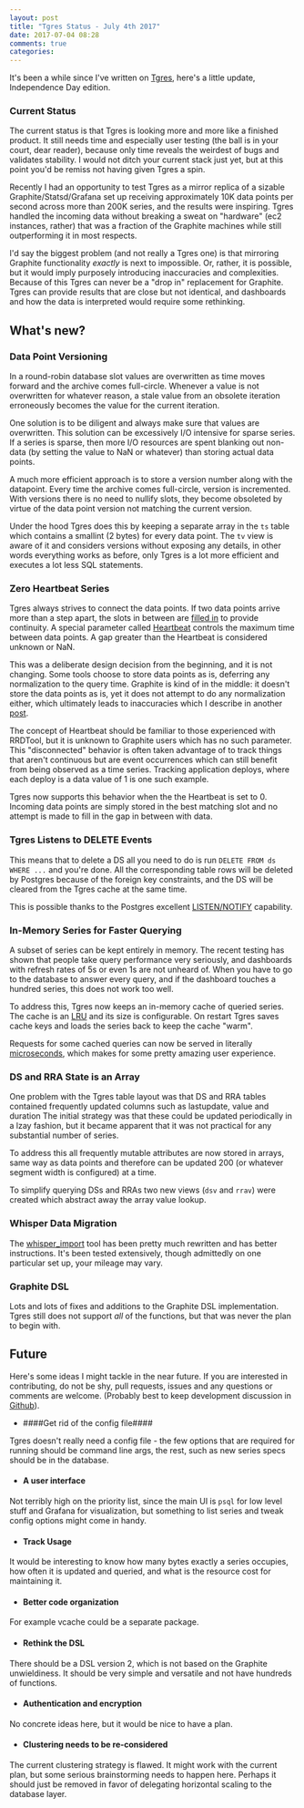 ```yaml
---
layout: post
title: "Tgres Status - July 4th 2017"
date: 2017-07-04 08:28
comments: true
categories:
---
```


It's been a while since I've written on
[Tgres](https://github.com/tgres/tgres),
here's a little update, Independence Day edition.

### Current Status ###

The current status is that Tgres is looking more and more like a
finished product. It still needs time and especially user testing (the
ball is in your court, dear reader), because only time reveals the
weirdest of bugs and validates stability. I would not ditch your
current stack just yet, but at this point you'd be remiss not
having given Tgres a spin.

Recently I had an opportunity to test Tgres as a mirror replica of a
sizable Graphite/Statsd/Grafana set up receiving approximately 10K
data points per second across more than 200K series, and the results
were inspiring. Tgres handled the incoming data without breaking a
sweat on "hardware" (ec2 instances, rather) that was a fraction of the
Graphite machines while still outperforming it in most respects.

I'd say the biggest problem (and not really a Tgres one) is that
mirroring Graphite functionality _exactly_ is next to impossible. Or,
rather, it is possible, but it would imply purposely introducing
inaccuracies and complexities. Because of this Tgres can never be a
"drop in" replacement for Graphite. Tgres can provide results that are
close but not identical, and dashboards and how the data is interpreted
would require some rethinking.

## What's new? ##

### Data Point Versioning ###

In a round-robin database slot values are overwritten as time moves
forward and the archive comes full-circle. Whenever a value is not
overwritten for whatever reason, a stale value from an obsolete
iteration erroneously becomes the value for the current iteration.

One solution is to be diligent and always make sure that values are
overwritten. This solution can be excessively I/O intensive for sparse
series. If a series is sparse, then more I/O resources are spent
blanking out non-data (by setting the value to NaN or whatever) than
storing actual data points.

A much more efficient approach is to store a version number along with
the datapoint. Every time the archive comes full-circle, version is
incremented. With versions there is no need to nullify slots, they
become obsoleted by virtue of the data point version not matching the
current version.

Under the hood Tgres does this by keeping a separate array in the `ts`
table which contains a smallint (2 bytes) for every data point. The `tv`
view is aware of it and considers versions without exposing any
details, in other words everything works as before, only Tgres is a
lot more efficient and executes a lot less SQL statements.

### Zero Heartbeat Series ###

Tgres always strives to connect the data points. If two data points
arrive more than a step apart, the slots in between are
[filled in](https://github.com/tgres/tgres/blob/d5a622a33511c1a8c43538c8de915fac52b02291/rrd/ds.go#L220-L229)
to provide continuity. A special parameter called
[Heartbeat](https://github.com/tgres/tgres/blob/d5a622a33511c1a8c43538c8de915fac52b02291/rrd/ds.go#L81-L105)
controls the maximum time between data points. A gap greater than the Heartbeat is
considered unknown or NaN.

This was a deliberate design decision from the beginning, and it is not changing.
Some tools choose to store data points as is,
deferring any normalization to the query time. Graphite is kind of in
the middle: it doesn't store the data points as is, yet it does not
attempt to do any normalization either, which ultimately leads to
inaccuracies which I describe in another
[post](/blog/2015/05/04/recording-time-series/).

The concept of Heartbeat should be familiar to those experienced with
RRDTool, but it is unknown to Graphite users which has no such
parameter. This "disconnected" behavior is often taken advantage of to
track things that aren't continuous but are event occurrences which can
still benefit from being observed as a time series. Tracking
application deploys, where each deploy is a data value of 1 is one
such example.

Tgres now supports this behavior when the the Heartbeat is set to
0. Incoming data points are simply stored in the best matching slot
and no attempt is made to fill in the gap in between with data.

### Tgres Listens to DELETE Events ###

This means that to delete a DS all you need to do is run `DELETE FROM
ds WHERE ...` and you're done. All the corresponding table rows will
be deleted by Postgres because of the foreign key constraints, and the
DS will be cleared from the Tgres cache at the same time.

This is possible thanks to the Postgres excellent
[LISTEN/NOTIFY](https://www.postgresql.org/docs/current/static/sql-notify.html)
capability.

### In-Memory Series for Faster Querying ###

A subset of series can be kept entirely in memory. The recent testing
has shown that people take query performance very seriously, and
dashboards with refresh rates of 5s or even 1s are not unheard
of. When you have to go to the database to answer every query, and if
the dashboard touches a hundred series, this does not work too well.

To address this, Tgres now keeps an in-memory cache of queried
series. The cache is an [LRU](https://godoc.org/github.com/hashicorp/golang-lru)
and its size is configurable. On restart Tgres saves cache keys and loads the series
back to keep the cache "warm".

Requests for some cached queries can now be served in literally
[microseconds](https://en.wikipedia.org/wiki/Microsecond), which
makes for some pretty amazing user experience.

### DS and RRA State is an Array ###

One problem with the Tgres table layout was that DS and RRA tables
contained frequently updated columns such as lastupdate, value and
duration The initial strategy was that these could be updated
periodically in a lzay fashion, but it became apparent that it was not
practical for any substantial number of series.

To address this all frequently mutable attributes are now stored in
arrays, same way as data points and therefore can be updated 200 (or
whatever segment width is configured) at a time.

To simplify querying DSs and RRAs two new views (`dsv` and `rrav`)
were created which abstract away the array value lookup.

### Whisper Data Migration ###

The [whisper_import](https://github.com/tgres/tgres/tree/master/cmd/whisper_import)
tool has been pretty much rewritten and has better instructions. It's been
tested extensively, though admittedly on one particular set up, your mileage may vary.

### Graphite DSL ###

Lots and lots of fixes and additions to the Graphite DSL
implementation. Tgres still does not support *all* of the functions,
but that was never the plan to begin with.

## Future ##

Here's some ideas I might tackle in the near future. If you are
interested in contributing, do not be shy, pull requests, issues and
any questions or comments are welcome. (Probably best to keep
development discussion in [Github](https://github.com/tgres/tgres/issues)).

* ####Get rid of the config file####

Tgres doesn't really need a config file - the few options that are
required for running should be command line args, the rest, such as
new series specs should be in the database.

* #### A user interface ####

Not terribly high on the priority list, since the main UI is `psql`
for low level stuff and Grafana for visualization, but something to
list series and tweak config options might come in handy.

* #### Track Usage ####

It would be interesting to know how many bytes exactly a series
occupies, how often it is updated and queried, and what is the
resource cost for maintaining it.

* #### Better code organization ####

For example vcache could be a separate package.

* #### Rethink the DSL ####

There should be a DSL version 2, which is not based on the Graphite
unwieldiness. It should be very simple and versatile and not have
hundreds of functions.

* #### Authentication and encryption ####

No concrete ideas here, but it would be nice to have a plan.

* #### Clustering needs to be re-considered ####

The current clustering strategy is flawed. It might work with the
current plan, but some serious brainstorming needs to happen
here. Perhaps it should just be removed in favor of delegating
horizontal scaling to the database layer.

